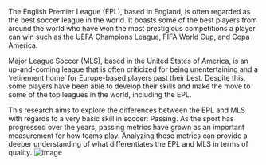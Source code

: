 The English Premier League (EPL), based in England, is often regarded as the best soccer league in the world. It boasts some of the best players from around the world who have won the most prestigious competitions a player can win such as the UEFA Champions League, FIFA World Cup, and Copa America. 

Major League Soccer (MLS), based in the United States of America, is an up-and-coming league that is often criticized for being unentertaining and a ‘retirement home’ for Europe-based players past their best. Despite this, some players have been able to develop their skills and make the move to some of the top leagues in the world, including the EPL.

This research aims to explore the differences between the EPL and MLS with regards to a very basic skill in soccer: Passing. As the sport has progressed over the years, passing metrics have grown as an important measurement for how teams play. Analyzing these metrics can provide a deeper understanding of what differentiates the EPL and MLS in terms of quality. 
![image](https://github.com/user-attachments/assets/6b7c5e0a-8ede-44d2-aee0-66956ec7268d)
